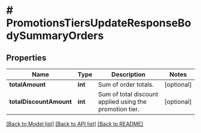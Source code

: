 # # PromotionsTiersUpdateResponseBodySummaryOrders

## Properties

Name | Type | Description | Notes
------------ | ------------- | ------------- | -------------
**totalAmount** | **int** | Sum of order totals. | [optional]
**totalDiscountAmount** | **int** | Sum of total discount applied using the promotion tier. | [optional]

[[Back to Model list]](../../README.md#models) [[Back to API list]](../../README.md#endpoints) [[Back to README]](../../README.md)

